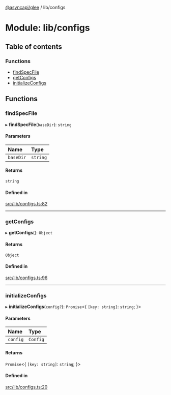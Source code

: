 [@asyncapi/glee](../README.md) / lib/configs

# Module: lib/configs

## Table of contents

### Functions

- [findSpecFile](lib_configs.md#findspecfile)
- [getConfigs](lib_configs.md#getconfigs)
- [initializeConfigs](lib_configs.md#initializeconfigs)

## Functions

### findSpecFile

▸ **findSpecFile**(`baseDir`): `string`

#### Parameters

| Name | Type |
| :------ | :------ |
| `baseDir` | `string` |

#### Returns

`string`

#### Defined in

[src/lib/configs.ts:82](https://github.com/asyncapi/glee/blob/05a4b50/src/lib/configs.ts#L82)

___

### getConfigs

▸ **getConfigs**(): `Object`

#### Returns

`Object`

#### Defined in

[src/lib/configs.ts:96](https://github.com/asyncapi/glee/blob/05a4b50/src/lib/configs.ts#L96)

___

### initializeConfigs

▸ **initializeConfigs**(`config?`): `Promise`<{ `[key: string]`: `string`;  }\>

#### Parameters

| Name | Type |
| :------ | :------ |
| `config` | `Config` |

#### Returns

`Promise`<{ `[key: string]`: `string`;  }\>

#### Defined in

[src/lib/configs.ts:20](https://github.com/asyncapi/glee/blob/05a4b50/src/lib/configs.ts#L20)

